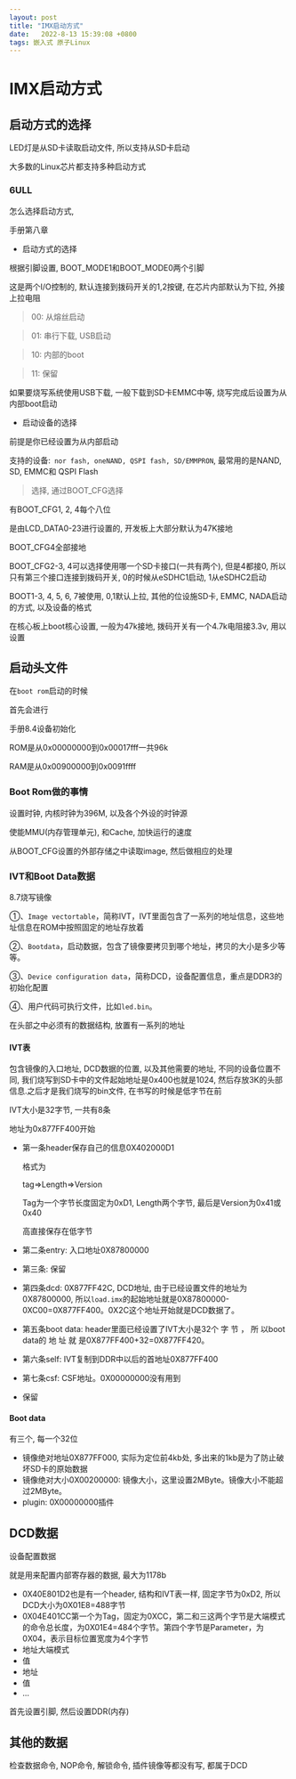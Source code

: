 ```yaml
---
layout: post
title: "IMX启动方式" 
date:   2022-8-13 15:39:08 +0800
tags: 嵌入式 原子Linux   
---
```


# IMX启动方式

## 启动方式的选择

LED灯是从SD卡读取启动文件, 所以支持从SD卡启动

大多数的Linux芯片都支持多种启动方式

### 6ULL

怎么选择启动方式, 

手册第八章

+   启动方式的选择

根据引脚设置, BOOT_MODE1和BOOT_MODE0两个引脚

这是两个I/O控制的, 默认连接到拨码开关的1,2按键, 在芯片内部默认为下拉, 外接上拉电阻

>   00: 从熔丝启动

>   01: 串行下载, USB启动

>   10: 内部的boot

>   11: 保留

如果要烧写系统使用USB下载, 一般下载到SD卡EMMC中等, 烧写完成后设置为从内部boot启动

+   启动设备的选择

前提是你已经设置为从内部启动

支持的设备:` nor fash, oneNAND, QSPI fash, SD/EMMPRON`, 最常用的是NAND, SD, EMMC和 QSPI Flash

>   选择, 通过BOOT_CFG选择

有BOOT_CFG1, 2, 4每个八位

是由LCD_DATA0-23进行设置的, 开发板上大部分默认为47K接地

BOOT_CFG4全部接地

BOOT_CFG2-3, 4可以选择使用哪一个SD卡接口(一共有两个), 但是4都接0, 所以只有第三个接口连接到拨码开关, 0的时候从eSDHC1启动, 1从eSDHC2启动

BOOT1-3, 4, 5, 6, 7被使用, 0,1默认上拉, 其他的位设施SD卡, EMMC, NADA启动的方式, 以及设备的格式

在核心板上boot核心设置, 一般为47k接地, 拨码开关有一个4.7k电阻接3.3v, 用以设置

## 启动头文件

在`boot rom`启动的时候

首先会进行

手册8.4设备初始化

ROM是从0x00000000到0x00017fff一共96k

RAM是从0x00900000到0x0091ffff

### Boot Rom做的事情

设置时钟, 内核时钟为396M, 以及各个外设的时钟源

使能MMU(内存管理单元), 和Cache, 加快运行的速度

从BOOT_CFG设置的外部存储之中读取image, 然后做相应的处理

### IVT和Boot Data数据

8.7烧写镜像

①、`Image vectortable`，简称IVT，IVT里面包含了一系列的地址信息，这些地址信息在ROM中按照固定的地址存放着

②、`Bootdata`，启动数据，包含了镜像要拷贝到哪个地址，拷贝的大小是多少等等。

③、`Device configuration data`，简称DCD，设备配置信息，重点是DDR3的初始化配置

④、用户代码可执行文件，比如`led.bin`。

在头部之中必须有的数据结构, 放置有一系列的地址

#### IVT表

包含镜像的入口地址, DCD数据的位置, 以及其他需要的地址, 不同的设备位置不同, 我们烧写到SD卡中的文件起始地址是0x400也就是1024, 然后存放3K的头部信息.之后才是我们烧写的bin文件, 在书写的时候是低字节在前

IVT大小是32字节, 一共有8条

地址为0x877FF400开始

+   第一条header保存自己的信息0X402000D1

    格式为

    tag=>Length=>Version

    Tag为一个字节长度固定为0xD1, Length两个字节, 最后是Version为0x41或0x40

    高直接保存在低字节

+   第二条entry: 入口地址0X87800000

+   第三条: 保留

+   第四条dcd: 0X877FF42C, DCD地址, 由于已经设置文件的地址为0X87800000, 所以`load.imx`的起始地址就是0X87800000-0XC00=0X877FF400。0X2C这个地址开始就是DCD数据了。

+   第五条boot data: header里面已经设置了IVT大小是32个 字 节 ， 所 以boot  data的 地 址 就 是0X877FF400+32=0X877FF420。

+   第六条self: IVT复制到DDR中以后的首地址0X877FF400
+   第七条csf: CSF地址。0X00000000没有用到
+   保留

#### Boot data

有三个, 每一个32位

+   镜像绝对地址0X877FF000, 实际为定位前4kb处, 多出来的1kb是为了防止破坏SD卡的原始数据
+   镜像绝对大小0X00200000: 镜像大小，这里设置2MByte。镜像大小不能超过2MByte。
+   plugin: 0X00000000插件

## DCD数据

设备配置数据

就是用来配置内部寄存器的数据, 最大为1178b

+   0X40E801D2也是有一个header, 结构和IVT表一样, 固定字节为0xD2, 所以DCD大小为0X01E8=488字节
+   0X04E401CC第一个为Tag，固定为0XCC，第二和三这两个字节是大端模式的命令总长度，为0X01E4=484个字节。第四个字节是Parameter，为0X04，表示目标位置宽度为4个字节
+   地址大端模式
+   值
+   地址
+   值
+   ...

首先设置引脚, 然后设置DDR(内存)

## 其他的数据

检查数据命令, NOP命令, 解锁命令, 插件镜像等都没有写, 都属于DCD

















